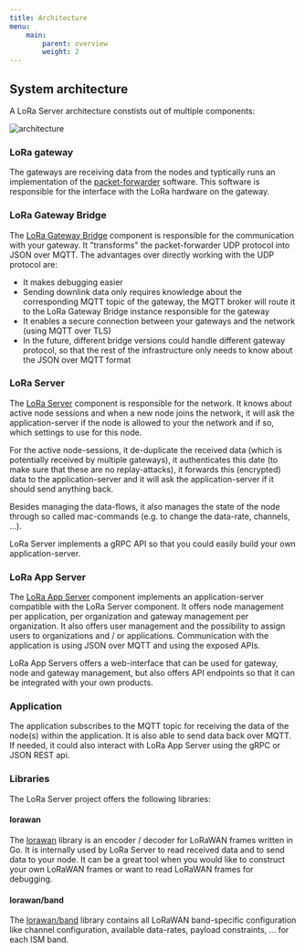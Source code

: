 ```yaml
---
title: Architecture
menu:
    main:
        parent: overview
        weight: 2
---
```


## System architecture

A LoRa Server architecture constists out of multiple components:

![architecture](/img/architecture.png)

### LoRa gateway

The gateways are receiving data from the nodes and typtically runs an
implementation of the [packet-forwarder](https://github.com/Lora-net/packet_forwarder)
software. This software is responsible for the interface with the LoRa hardware
on the gateway.

### LoRa Gateway Bridge

The [LoRa Gateway Bridge](/lora-gateway-bridge/)
component is responsible for the communication with
your gateway. It "transforms" the packet-forwarder UDP protocol into JSON
over MQTT. The advantages over directly working with the UDP protocol are:

* It makes debugging easier
* Sending downlink data only requires knowledge about the corresponding MQTT
  topic of the gateway, the MQTT broker will route it to the LoRa Gateway
  Bridge instance responsible for the gateway
* It enables a secure connection between your gateways and the network
  (using MQTT over TLS)
* In the future, different bridge versions could handle different gateway
  protocol, so that the rest of the infrastructure only needs to know about the
  JSON over MQTT format

### LoRa Server

The [LoRa Server](/loraserver/) component is
responsible for the network. It knows about active
node sessions and when a new node joins the network, it will ask the
application-server if the node is allowed to your the network and if so,
which settings to use for this node.

For the active node-sessions, it de-duplicate the received data (which is
potentially received by multiple gateways), it authenticates this date (to
make sure that these are no replay-attacks), it forwards this (encrypted)
data to the application-server and it will ask the application-server if it
should send anything back.

Besides managing the data-flows, it also manages the state of the node through
so called mac-commands (e.g. to change the data-rate, channels, ...).

LoRa Server implements a gRPC API so that you could easily build your own
application-server.

### LoRa App Server

The [LoRa App Server](/lora-app-server/) component
implements an application-server compatible
with the LoRa Server component. It offers node management per application,
per organization and gateway management per organization. It also offers user
management and the possibility to assign users to organizations and / or
applications. Communication with the application is using JSON over MQTT and
using the exposed APIs.

LoRa App Servers offers a web-interface that can be used for gateway, node
and gateway management, but also offers API endpoints so that it can be
integrated with your own products.

### Application

The application subscribes to the MQTT topic for receiving the data of the
node(s) within the application. It is also able to send data back over MQTT.
If needed, it could also interact with LoRa App Server using the gRPC or
JSON REST api.

### Libraries

The LoRa Server project offers the following libraries:

#### lorawan

The [lorawan](https://godoc.org/github.com/brocaar/lorawan) library is an
encoder / decoder for LoRaWAN frames written in Go.
It is internally used by LoRa Server to read received data and to send data
to your node. It can be a great tool when you would like to construct your
own LoRaWAN frames or want to read LoRaWAN frames for debugging.

#### lorawan/band

The [lorawan/band](https://godoc.org/github.com/brocaar/lorawan/band) library
contains all LoRaWAN band-specific configuration like channel configuration,
available data-rates, payload constraints, ... for each ISM band.
